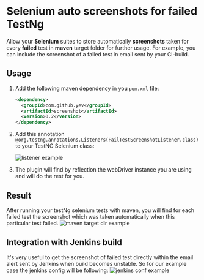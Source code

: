 # Selenium auto screenshots for failed TestNg 
Allow your **Selenium** suites to store automatically **screenshots** taken for every **failed** test in **maven** target folder for further usage. For example, you can include the screenshot of a failed test in email sent by your CI-build.

## Usage

1. Add the following maven dependency in you ```pom.xml``` file:

    ```xml 
    <dependency>
      <groupId>com.github.yev</groupId>
      <artifactId>screenshot</artifactId>
      <version>0.2</version>
    </dependency>
    ```
    
2. Add this annotation ```@org.testng.annotations.Listeners(FailTestScreenshotListener.class)``` to your TestNG Selenium class:

    ![listener example](https://raw.githubusercontent.com/yev/seleniumMvnScreenshot/master/docs/ListenerExample.png)
    
3. The plugin will find by reflection the webDriver instance you are using and will do the rest for you.

## Result
After running your testNg selenium tests with maven, you will find for each failed test the screenshot which was taken automatically when this particular test failed.
![maven target dir example](https://raw.githubusercontent.com/yev/seleniumMvnScreenshot/master/docs/mvnTargerFolder.png)

## Integration with Jenkins build
It's very useful to get the screenshot of failed test directly within the email alert sent by Jenkins when build becomes unstable. So for our example case the jenkins config will be following:
![jenkins conf example](https://raw.githubusercontent.com/yev/seleniumMvnScreenshot/master/docs/selenium_Config_Jenkins_.png)

